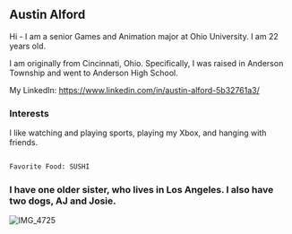 ## Austin Alford

Hi - I am a senior Games and Animation major at Ohio University. I am 22 years old.

I am originally from Cincinnati, Ohio. Specifically, I was raised in Anderson Township and went to Anderson High School.

My LinkedIn: https://www.linkedin.com/in/austin-alford-5b32761a3/

### Interests

I like watching and playing sports, playing my Xbox, and hanging with friends. 

```markdown

Favorite Food: SUSHI


```



### I have one older sister, who lives in Los Angeles. I also have two dogs, AJ and Josie. 


![IMG_4725](https://user-images.githubusercontent.com/56091213/154816778-3be428a5-3b2c-4200-9177-6b1cbc9168d3.jpg)


